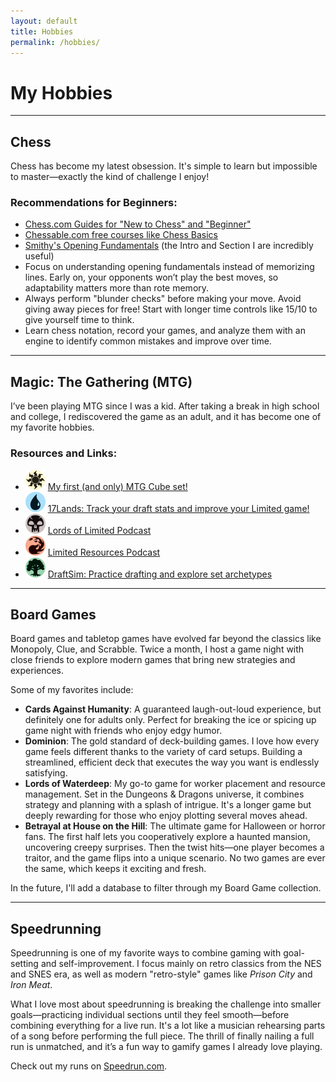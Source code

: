 ```yaml
---
layout: default
title: Hobbies
permalink: /hobbies/
---
```


# My Hobbies

---

## Chess

Chess has become my latest obsession. It's simple to learn but impossible to master—exactly the kind of challenge I enjoy!

### Recommendations for Beginners:
<ul>
    <li><i class="fas fa-chess-pawn"></i> <a href="https://www.chess.com/lessons/guide" target="_blank" rel="noopener noreferrer">Chess.com Guides for "New to Chess" and "Beginner"</a></li>
    <li><i class="fas fa-chess-knight"></i> <a href="https://www.chessable.com/chess-basics/course/27081/" target="_blank" rel="noopener noreferrer">Chessable.com free courses like Chess Basics</a></li>
    <li><i class="fas fa-chess-bishop"></i> <a href="https://www.chessable.com/course/21302/" target="_blank" rel="noopener noreferrer">Smithy's Opening Fundamentals</a> (the Intro and Section I are incredibly useful)</li>
    <li><i class="fas fa-chess-rook"></i> Focus on understanding opening fundamentals instead of memorizing lines. Early on, your opponents won’t play the best moves, so adaptability matters more than rote memory.</li>
    <li><i class="fas fa-chess-queen"></i> Always perform "blunder checks" before making your move. Avoid giving away pieces for free! Start with longer time controls like 15/10 to give yourself time to think.</li>
    <li><i class="fas fa-chess-king"></i> Learn chess notation, record your games, and analyze them with an engine to identify common mistakes and improve over time.</li>
</ul>

---

## Magic: The Gathering (MTG)

I’ve been playing MTG since I was a kid. After taking a break in high school and college, I rediscovered the game as an adult, and it has become one of my favorite hobbies.

### Resources and Links:
<ul>
    <li><img src="/assets/images/mtg/plains.svg" alt="Plains" width="32"> <a href="https://cubecobra.com/cube/overview/08077c8d-24d8-4e14-a571-fceff902d343" target="_blank" rel="noopener noreferrer">My first (and only) MTG Cube set!</a></li>
    <li><img src="/assets/images/mtg/island.svg" alt="Island" width="32"> <a href="https://17lands.com/" target="_blank" rel="noopener noreferrer">17Lands: Track your draft stats and improve your Limited game!</a></li>
    <li><img src="/assets/images/mtg/swamp.svg" alt="Swamp" width="32"> <a href="https://lordonlimited.libsyn.com/" target="_blank" rel="noopener noreferrer">Lords of Limited Podcast</a></li>
    <li><img src="/assets/images/mtg/mountain.svg" alt="Mountain" width="32"> <a href="https://www.lrcast.com/" target="_blank" rel="noopener noreferrer">Limited Resources Podcast</a></li>
    <li><img src="/assets/images/mtg/forest.svg" alt="Forest" width="32"> <a href="https://draftsim.com/" target="_blank" rel="noopener noreferrer">DraftSim: Practice drafting and explore set archetypes</a></li>
</ul>

---

## Board Games

Board games and tabletop games have evolved far beyond the classics like Monopoly, Clue, and Scrabble. Twice a month, I host a game night with close friends to explore modern games that bring new strategies and experiences.

Some of my favorites include:
- **Cards Against Humanity**: A guaranteed laugh-out-loud experience, but definitely one for adults only. Perfect for breaking the ice or spicing up game night with friends who enjoy edgy humor.
- **Dominion**: The gold standard of deck-building games. I love how every game feels different thanks to the variety of card setups. Building a streamlined, efficient deck that executes the way you want is endlessly satisfying.
- **Lords of Waterdeep**: My go-to game for worker placement and resource management. Set in the Dungeons & Dragons universe, it combines strategy and planning with a splash of intrigue. It's a longer game but deeply rewarding for those who enjoy plotting several moves ahead.
- **Betrayal at House on the Hill**: The ultimate game for Halloween or horror fans. The first half lets you cooperatively explore a haunted mansion, uncovering creepy surprises. Then the twist hits—one player becomes a traitor, and the game flips into a unique scenario. No two games are ever the same, which keeps it exciting and fresh.

In the future, I'll add a database to filter through my Board Game collection.

---

## Speedrunning

<p>Speedrunning is one of my favorite ways to combine gaming with goal-setting and self-improvement. I focus mainly on retro classics from the NES and SNES era, as well as modern "retro-style" games like <em>Prison City</em> and <em>Iron Meat</em>.</p>

<p>What I love most about speedrunning is breaking the challenge into smaller goals—practicing individual sections until they feel smooth—before combining everything for a live run. It's a lot like a musician rehearsing parts of a song before performing the full piece. The thrill of finally nailing a full run is unmatched, and it’s a fun way to gamify games I already love playing.</p>

<p>Check out my runs on <a href="https://www.speedrun.com/users/nescapeplan" target="_blank" rel="noopener noreferrer">Speedrun.com</a>.</p>
